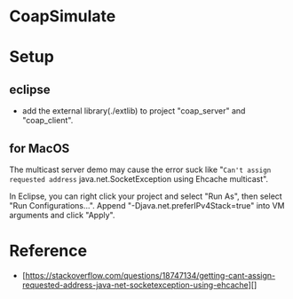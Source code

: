 # CoapSimulate

# Setup

## eclipse
- add the external library(./extlib) to project "coap_server" and "coap_client".

## for MacOS

The multicast server demo may cause the error suck like "`Can't assign requested address` java.net.SocketException using Ehcache multicast".

In Eclipse, you can right click your project and select "Run As", then select "Run Configurations...". Append "-Djava.net.preferIPv4Stack=true" into VM arguments and click "Apply".

# Reference

- [https://stackoverflow.com/questions/18747134/getting-cant-assign-requested-address-java-net-socketexception-using-ehcache][]
